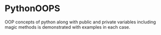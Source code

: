# PythonOOPS
OOP concepts of python along with public and private variables including magic methods is demonstrated with examples in each case.
